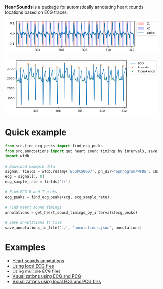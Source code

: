 **HeartSounds** is a package for automatically annotating heart sounds locations based on ECG traces.

![Audio with S1 and S2 periods](docs/img/audio-labelled.png)

![ECG with peaks](docs/img/ecg-labelled.png)

# Quick example

```python
from src.find_ecg_peaks import find_ecg_peaks
from src.annotations import get_heart_sound_timings_by_intervals, save_annotations_to_file
import wfdb

# Download example data
signal, fields = wfdb.rdsamp('ECGPCG0007', pn_dir='ephnogram/WFDB', channels=[0])
ecg = signal[:, 0]
ecg_sample_rate = fields['fs']

# Find ECG R and T peaks
ecg_peaks = find_ecg_peaks(ecg, ecg_sample_rate)

# Find heart sound timings
annotations = get_heart_sound_timings_by_intervals(ecg_peaks)

# Save annotations to file
save_annotations_to_file('./', 'annotations.json', annotations)
```

# Examples

- [Heart sounds annotations](example-produce-heart-sound-annotations.ipynb)
- [Using local ECG files](example-local-file.ipynb)
- [Using multiple ECG files](example-multiple-files.ipynb)
- [Visualizations using ECG and PCG](example-visualizations.ipynb)
- [Visualizations using local ECG and PCG files](example-visualizations-local-file.ipynb)